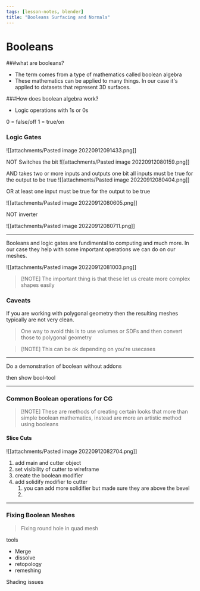 ```yaml
---
tags: [lesson-notes, blender]
title: "Booleans Surfacing and Normals"
---
```


# Booleans
###what are booleans?
- The term comes from a type of mathematics called boolean algebra
- These mathematics can be applied to many things. In our case it's applied to datasets that represent 3D surfaces.

###How does boolean algebra work?
- Logic operations with 1s or 0s

0 = false/off
1 = true/on

### Logic Gates
![[attachments/Pasted image 20220912091433.png]]

NOT 
Switches the bit
![[attachments/Pasted image 20220912080159.png]]

AND
takes two or more inputs and outputs one bit
all inputs must be true for the output to be true
![[attachments/Pasted image 20220912080404.png]]

OR
at least one input must be true for the output to be true

![[attachments/Pasted image 20220912080605.png]]

NOT
inverter

![[attachments/Pasted image 20220912080711.png]]

---

Booleans and logic gates are fundimental to computing and much more. In our case they help with some important operations we can do on our meshes.

![[attachments/Pasted image 20220912081003.png]]

>[!NOTE] The important thing is that these let us create more complex shapes easily

### Caveats
If you are working with polygonal geometry then the resulting meshes typically are not very clean.

>One way to avoid this is to use volumes or SDFs and then convert those to polygonal geometry

>[!NOTE] This can be ok depending on you're usecases


---
Do a demonstration of boolean without addons

then show bool-tool

---
### Common Boolean operations for CG
>[!NOTE] These are methods of creating certain looks that more than simple boolean mathematics, instead are more an artistic method using booleans





#### Slice Cuts
![[attachments/Pasted image 20220912082704.png]]

1. add main and cutter object
2. set visibility of cutter to wireframe
3. create the boolean modifier
4. add solidify modifier to cutter
	1. you can add more solidifier but made sure they are above the bevel
	2. 




---

### Fixing Boolean Meshes
>Fixing round hole in quad mesh

tools
- Merge
- dissolve
- retopology
- remeshing

Shading issues


